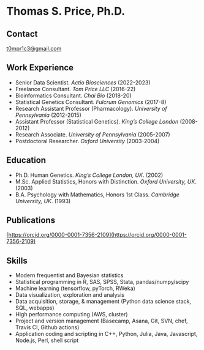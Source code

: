 # Thomas S. Price, Ph.D.

## Contact

t0mpr1c3@gmail.com

## Work Experience

* Senior Data Scientist. _Actio Biosciences_ (2022-2023)
* Freelance Consultant. _Tom Price LLC_ (2016-22)
* Bioinformatics Consultant. _Chai Bio_ (2018-20)
* Statistical Genetics Consultant. _Fulcrum Genomics_ (2017-8)
* Research Assistant Professor (Pharmacology). _University of Pennsylvania_ (2012-2015)
* Assistant Professor (Statistical Genetics). _King’s College London_ (2008-2012)
* Research Associate. _University of Pennsylvania_ (2005-2007)
* Postdoctoral Researcher. _Oxford University_ (2003-2004)

## Education

* Ph.D.	Human Genetics. _King’s College London, UK_. (2002)
* M.Sc.	Applied Statistics, Honors with Distinction. _Oxford University, UK_. (2003)
* B.A.	Psychology with Mathematics, Honors 1st Class. _Cambridge University, UK_. (1993)

## Publications

[https://orcid.org/0000-0001-7356-2109](https://orcid.org/0000-0001-7356-2109)

## Skills

* Modern frequentist and Bayesian statistics
* Statistical programming in R, SAS, SPSS, Stata, pandas/numpy/scipy
* Machine learning (tensorflow, pyTorch, RWeka)
* Data visualization, exploration and analysis
* Data acquisition, storage, & management (Python data science stack, SQL, webapps)
* High performance computing (AWS, cluster)
* Project and version management (Basecamp, Asana, Git, SVN, chef, Travis CI, Github actions)
* Application coding and scripting in C++, Python, Julia, Java, Javascript, Node.js, Perl, shell script
